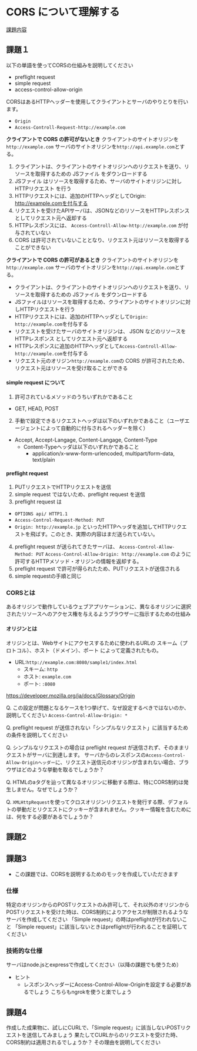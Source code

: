 # CORS について理解する 
[課題内容](https://airtable.com/appPxhCPFYGqqN9YU/tblVlFr2q4lIqDKYc/viwX8r6DpCRp80swL/rechlwfZXjs0yQPX7?blocks=hide)

## 課題１
以下の単語を使ってCORSの仕組みを説明してください
- preflight request
- simple request
- access-control-allow-origin

CORSはあるHTTPヘッダーを使用してクライアントとサーバのやりとりを行います。
- `Origin`
- `Access-Controll-Request-http://example.com`

**クライアントで CORS の許可がないとき**
クライアントのサイトオリジンを `http://example.com` 
サーバのサイトオリジンを`http://api.example.com`とする。

1. クライアントは、クライアントのサイトオリジンへのリクエストを送り、リソースを取得するための JSファイル をダウンロードする
2. JSファイル はリソースを取得するため、サーバのサイトオリジンに対し HTTPリクエスト を行う
3. HTTPリクエストには、追加のHTTPヘッダとしてOrigin: http://example.comを付与する
4. リクエストを受けたAPIサーバは、JSONなどのリソースをHTTPレスポンスとしてリクエスト元へ返却する
5. HTTPレスポンスには、 `Access-Controll-Allow-http://example.com` が付与されていない 
6. CORS は許可されていないこととなり、リクエスト元はリソースを取得することができない

**クライアントで CORS の許可があるとき**
クライアントのサイトオリジンを `http://example.com`
サーバのサイトオリジンを`http://api.example.com`とする。

- クライアントは、クライアントのサイトオリジンへのリクエストを送り、リソースを取得するための JSファイル をダウンロードする
- JSファイルはリソースを取得するため、クライアントのサイトオリジンに対しHTTPリクエストを行う
- HTTPリクエストには、追加のHTTPヘッダとして`Origin: http://example.com`を付与する
- リクエストを受けたサーバのサイトオリジンは、 JSON などのリソースを HTTPレスポンス としてリクエスト元へ返却する
- HTTPレスポンスに追加のHTTPヘッダとして`Access-Controll-Allow-http://example.com`を付与する
- リクエスト元のオリジン`http://example.com`の CORS が許可されたため、リクエスト元はリソースを受け取ることができる

#### simple request について
1. 許可されているメソッドのうちいずれかであること
- GET, HEAD, POST
2. 手動で設定できるリクエストヘッダは以下のいずれかであること（ユーザエージェントによって自動的に付与されるヘッダーを除く） 
- Accept, Accept-Langage, Content-Langage, Content-Type
  - Content-Typeヘッダは以下のいずれかであること 
    - application/x-www-form-urlencoded, multipart/form-data, text/plain

#### preflight request
1. PUTリクエストでHTTPリクエストを送信 
2. simple request ではないため、preflight request を送信
3. preflight request は 
  - `OPTIONS api/ HTTP1.1` 
  - `Access-Control-Request-Method: PUT` 
  - `Origin: http://example.jp` といったHTTPヘッダを追加してHTTPリクエストを飛ばす。このとき、実際の内容はまだ送られていない。
4. preflight request が送られてきたサーバは、
   `Access-Control-Allow-Method: PUT`
   `Access-Control-Allow-Origin: http://example.com`
   のように許可するHTTPメソッド・オリジンの情報を返却する。
5. preflight request で許可が得られたため、PUTリクエストが送信される 
6. simple requestの手順と同じ

### CORSとは
あるオリジンで動作しているウェブアプリケーションに、異なるオリジンに選択されたリソースへのアクセス権を与えるようブラウザーに指示するための仕組み

#### オリジンとは
オリジンとは、Webサイトにアクセスするために使われるURLの スキーム（プロトコル）、ホスト（ドメイン）、ポート によって定義されたもの。

- URL:`http://example.com:8080/sample1/index.html`
  - スキーム: `http` 
  - ホスト: `example.com`
  - ポート: `:8080`

https://developer.mozilla.org/ja/docs/Glossary/Origin

Q. この設定が問題となるケースを1つ挙げて、なぜ設定するべきではないのか、説明してください
`Access-Control-Allow-Origin: *`


Q. preflight request が送信されない「シンプルなリクエスト」に該当するための条件を説明してください


Q. シンプルなリクエストの場合は preflight request が送信されず、そのままリクエストがサーバに到達します。
サーバからのレスポンスの`Access-Control-Allow-Originヘッダー`に、リクエスト送信元のオリジンが含まれない場合、ブラウザはどのような挙動を取るでしょうか？


Q. HTMLのaタグを辿って異なるオリジンに移動する際は、特にCORS制約は発生しません。なぜでしょうか？


Q. `XMLHttpRequest`を使ってクロスオリジンリクエストを発行する際、デフォルトの挙動だとリクエストにクッキーが含まれません。クッキー情報を含むためには、何をする必要があるでしょうか？

## 課題2


## 課題3
- この課題では、CORSを説明するためのモックを作成していただきます


### 仕様
特定のオリジンからのPOSTリクエストのみ許可して、それ以外のオリジンからPOSTリクエストを受けた時は、CORS制約によりアクセスが制限されるようなサーバを作成してください
「Simple request」の時はpreflightが行われないこと
「Simple request」に該当しないときはpreflightが行われることを証明してください

### 技術的な仕様
サーバはnode.jsとexpressで作成してください（以降の課題でも使うため）


- ヒント 
  - レスポンスヘッダーにAccess-Control-Allow-Originを設定する必要があるでしょう
  こちらもngrokを使うと楽でしょう

## 課題4
作成した成果物に、試しにCURLで、「Simple request」に該当しないPOSTリクエストを送信してみましょう
果たしてCURLからのリクエストを受けた時、CORS制約は適用されるでしょうか？
その理由を説明してください